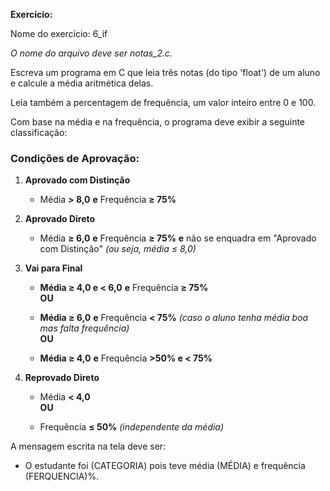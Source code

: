 **Exercício:**  

Nome do exercício: 6_if

_O nome do arquivo deve ser notas_2.c._

Escreva um programa em C que leia três notas (do tipo 'float') de um aluno e calcule a média aritmética delas. 

Leia também a percentagem de frequência, um valor inteiro entre 0 e 100.
  
Com base na média e na frequência, o programa deve exibir a seguinte classificação:  

### Condições de Aprovação:

1. **Aprovado com Distinção**
    
    - Média **\> 8,0** **e** Frequência **≥ 75%**
        
2. **Aprovado Direto**
    
    - Média **≥ 6,0** **e** Frequência **≥ 75%** **e** não se enquadra em "Aprovado com Distinção" _(ou seja, média ≤ 8,0)_
        
3. **Vai para Final**
    
    - **Média ≥ 4,0 e < 6,0** **e** Frequência **≥ 75%**  
        **OU**
        
    - **Média ≥ 6,0** **e** Frequência **< 75%** _(caso o aluno tenha média boa mas falta frequência)_  
        **OU**
        
    - **Média ≥ 4,0** **e** Frequência **>50% e < 75%** 
        
4. **Reprovado Direto**
    
    - Média **< 4,0**  
        **OU**
        
    - Frequência **≤ 50%** _(independente da média)_
  
A mensagem escrita na tela deve ser:
- O estudante foi (CATEGORIA) pois teve média (MÉDIA) e frequência (FERQUENCIA)%. 

